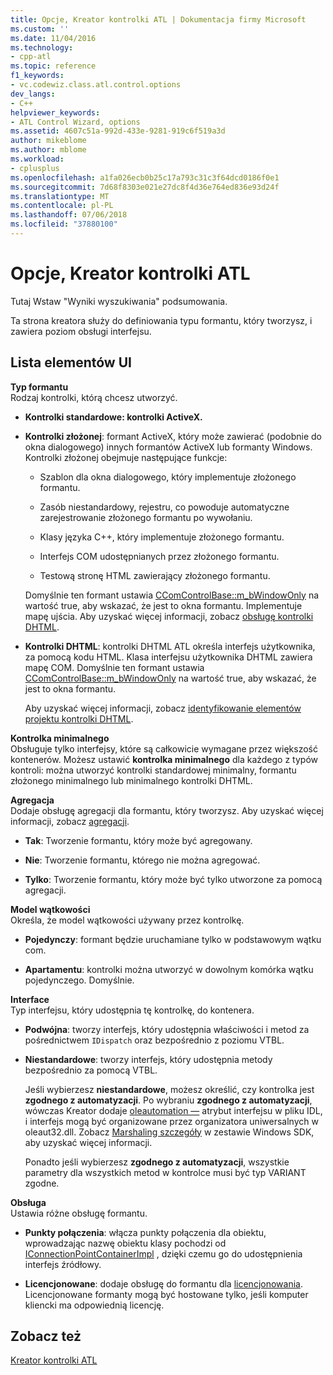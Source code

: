 ```yaml
---
title: Opcje, Kreator kontrolki ATL | Dokumentacja firmy Microsoft
ms.custom: ''
ms.date: 11/04/2016
ms.technology:
- cpp-atl
ms.topic: reference
f1_keywords:
- vc.codewiz.class.atl.control.options
dev_langs:
- C++
helpviewer_keywords:
- ATL Control Wizard, options
ms.assetid: 4607c51a-992d-433e-9281-919c6f519a3d
author: mikeblome
ms.author: mblome
ms.workload:
- cplusplus
ms.openlocfilehash: a1fa026ecb0b25c17a793c31c3f64dcd0186f0e1
ms.sourcegitcommit: 7d68f8303e021e27dc8f4d36e764ed836e93d24f
ms.translationtype: MT
ms.contentlocale: pl-PL
ms.lasthandoff: 07/06/2018
ms.locfileid: "37880100"
---
```

# <a name="options-atl-control-wizard"></a>Opcje, Kreator kontrolki ATL
Tutaj Wstaw "Wyniki wyszukiwania" podsumowania.  
  
 Ta strona kreatora służy do definiowania typu formantu, który tworzysz, i zawiera poziom obsługi interfejsu.  
  
## <a name="uielement-list"></a>Lista elementów UI  
 **Typ formantu**  
 Rodzaj kontrolki, którą chcesz utworzyć.  
  
-   **Kontrolki standardowe: kontrolki ActiveX.**  
  
-   **Kontrolki złożonej**: formant ActiveX, który może zawierać (podobnie do okna dialogowego) innych formantów ActiveX lub formanty Windows. Kontrolki złożonej obejmuje następujące funkcje:  
  
    -   Szablon dla okna dialogowego, który implementuje złożonego formantu.  
  
    -   Zasób niestandardowy, rejestru, co powoduje automatyczne zarejestrowanie złożonego formantu po wywołaniu.  
  
    -   Klasy języka C++, który implementuje złożonego formantu.  
  
    -   Interfejs COM udostępnianych przez złożonego formantu.  
  
    -   Testową stronę HTML zawierający złożonego formantu.  
  
     Domyślnie ten formant ustawia [CComControlBase::m_bWindowOnly](../../atl/reference/ccomcontrolbase-class.md#m_bwindowonly) na wartość true, aby wskazać, że jest to okna formantu. Implementuje mapę ujścia. Aby uzyskać więcej informacji, zobacz [obsługę kontrolki DHTML](../../atl/atl-support-for-dhtml-controls.md).  
  
-   **Kontrolki DHTML**: kontrolki DHTML ATL określa interfejs użytkownika, za pomocą kodu HTML. Klasa interfejsu użytkownika DHTML zawiera mapę COM. Domyślnie ten formant ustawia [CComControlBase::m_bWindowOnly](../../atl/reference/ccomcontrolbase-class.md#m_bwindowonly) na wartość true, aby wskazać, że jest to okna formantu.  
  
     Aby uzyskać więcej informacji, zobacz [identyfikowanie elementów projektu kontrolki DHTML](../../atl/identifying-the-elements-of-the-dhtml-control-project.md).  
  
 **Kontrolka minimalnego**  
 Obsługuje tylko interfejsy, które są całkowicie wymagane przez większość kontenerów. Możesz ustawić **kontrolka minimalnego** dla każdego z typów kontroli: można utworzyć kontrolki standardowej minimalny, formantu złożonego minimalnego lub minimalnego kontrolki DHTML.  
  
 **Agregacja**  
 Dodaje obsługę agregacji dla formantu, który tworzysz. Aby uzyskać więcej informacji, zobacz [agregacji](../../atl/aggregation.md).  
  
-   **Tak**: Tworzenie formantu, który może być agregowany.  
  
-   **Nie**: Tworzenie formantu, którego nie można agregować.  
  
-   **Tylko**: Tworzenie formantu, który może być tylko utworzone za pomocą agregacji.  
  
 **Model wątkowości**  
 Określa, że model wątkowości używany przez kontrolkę.  
  
-   **Pojedynczy**: formant będzie uruchamiane tylko w podstawowym wątku com.  
  
-   **Apartamentu**: kontrolki można utworzyć w dowolnym komórka wątku pojedynczego. Domyślnie.  
  
 **Interface**  
 Typ interfejsu, który udostępnia tę kontrolkę, do kontenera.  
  
-   **Podwójna**: tworzy interfejs, który udostępnia właściwości i metod za pośrednictwem `IDispatch` oraz bezpośrednio z poziomu VTBL.  
  
-   **Niestandardowe**: tworzy interfejs, który udostępnia metody bezpośrednio za pomocą VTBL.  
  
     Jeśli wybierzesz **niestandardowe**, możesz określić, czy kontrolka jest **zgodnego z automatyzacji**. Po wybraniu **zgodnego z automatyzacji**, wówczas Kreator dodaje [oleautomation —](../../windows/oleautomation.md) atrybut interfejsu w pliku IDL, i interfejs mogą być organizowane przez organizatora uniwersalnych w oleaut32.dll. Zobacz [Marshaling szczegóły](http://msdn.microsoft.com/library/windows/desktop/ms692621) w zestawie Windows SDK, aby uzyskać więcej informacji.  
  
     Ponadto jeśli wybierzesz **zgodnego z automatyzacji**, wszystkie parametry dla wszystkich metod w kontrolce musi być typ VARIANT zgodne.  
  
 **Obsługa**  
 Ustawia różne obsługę formantu.  
  
-   **Punkty połączenia**: włącza punkty połączenia dla obiektu, wprowadzając nazwę obiektu klasy pochodzi od [IConnectionPointContainerImpl](../../atl/reference/iconnectionpointcontainerimpl-class.md) , dzięki czemu go do udostępnienia interfejs źródłowy.  
  
-   **Licencjonowane**: dodaje obsługę do formantu dla [licencjonowania](http://msdn.microsoft.com/library/windows/desktop/ms690543). Licencjonowane formanty mogą być hostowane tylko, jeśli komputer kliencki ma odpowiednią licencję.  
  
## <a name="see-also"></a>Zobacz też  
 [Kreator kontrolki ATL](../../atl/reference/atl-control-wizard.md)

